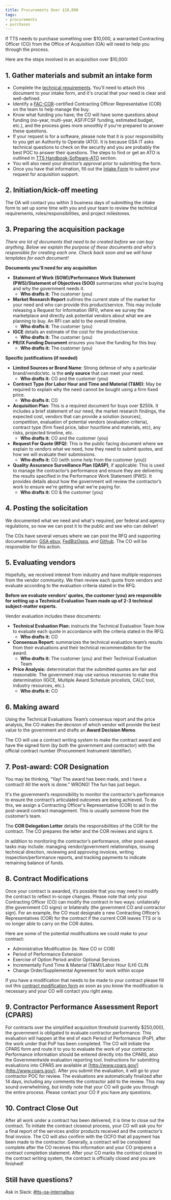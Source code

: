 ```yaml
---
title: Procurements Over $10,000
tags:
- procurements
- purchases
---
```


If TTS needs to purchase something over $10,000, a warranted Contracting Officer (CO) from the Office of Acquisition (OA) will need to help you through the process.

Here are the steps involved in an acquisition over $10,000:

## 1. Gather materials and submit an intake form

- Complete the [technical requirements](https://docs.google.com/document/d/1S_qfFI09uTth2Sx8RgWKqvlcOHxzCmdfn5h0DQYClc8/edit?usp=sharing). You'll need to attach this document to your intake form, and it's crucial that your need is clear and well-defined.
- Identify a [FAC-COR](https://docs.google.com/document/d/1HzbEv6yQn6pWYl1MDImeLW6ShedcRsekSCBe54Nsnc8/edit#heading=h.aizxbe137goh)-certified Contracting Officer Representative (COR) on the team to help manage the buy.
- Know what funding you have; the CO will have some questions about funding (no-year, multi-year, ASF/FCSF funding, estimated budget, etc.), and the process goes more smoothly if you're prepared to answer these questions.
- If your request is for a software, please note that it is your responsibility to you get an Authority to Operate (ATO). It is because GSA IT asks technical questions to check on the security and you are probably the best POC to answer their questions. The steps to find or get an ATO is outlined in [TTS Handbook-Software-ATO](/software/#step-1-find-or-get-an-ato) section.
- You will also need your director’s approval prior to submitting the form.
- Once you have that information, fill out the [Intake Form](https://docs.google.com/forms/d/e/1FAIpQLSeGoLWQ_6yEmxlrHuztlZWH6sX3t_0J0PPnzZxhwlK6nq1KoQ/viewform) to submit your request for acquisition support.

## 2. Initiation/kick-off meeting

The OA will contact you within 3 business days of submitting the intake form to set up some time with you and your team to review the technical requirements, roles/responsibilities, and project milestones.
  
## 3. Preparing the acquisition package

*There are lot of documents that need to be created before we can buy anything. Below we explain the purpose of these documents and who's responsible for creating each one. Check back soon and we will have templates for each document!*

**Documents you'll need for any acquisition**

- **Statement of Work (SOW)/Performance Work Statement (PWS)/Statement of Objectives (SOO)** summarizes what you’re buying and why the government needs it.
  - **Who drafts it:** The customer (you)
- **Market Research Report** outlines the current state of the market for your need and who can provide this product/service. This may include releasing a Request for Information (RFI), where we survey the marketplace and directly ask potential vendors about what we are planning to buy. An RFI can add to the overall timeline. 
  - **Who drafts it:** The customer (you)
- **IGCE** details an estimate of the cost for the product/service.
  - **Who drafts it:** The customer (you)
- **PR/IX Funding Document** ensures you have the funding for this buy.
  - **Who drafts it:** The customer (you)

**Specific justifications (if needed)**

- **Limited Sources or Brand Name**: Strong defense of why a particular brand/vendor/etc. is the **only source** that can meet your need.
  - **Who drafts it:** CO and the customer (you) 
- **Contract Type (for Labor Hour and Time and Material (T&M))**: May be required to explain why the need cannot be bought using a firm fixed price.
  - **Who drafts it:** CO
- **Acquisition Plan**: This is a required document for buys over $250k. It includes a brief statement of our need, the market research findings, the expected cost, vendors that can provide a solution (sources), competition, evaluation of potential vendors (evaluation criteria), contract type (firm fixed price, labor hour/time and materials, etc), any risks, projected timeline, etc.
  - **Who drafts it:** CO and the customer (you)
- **Request For Quote (RFQ)**: This is the public facing document where we explain to vendors what we need, how they need to submit quotes, and how we will evaluate their submissions.
  - **Who drafts it:** CO (with some help from the customer (you))
- **Quality Assurance Surveillance Plan (QASP)**, if applicable: This is used to manage the contractor’s performance and ensure they are delivering the results specified in the Performance Work Statement (PWS). It provides details about how the government will review the contractor’s work to ensure we're getting what we're paying for. 
  - **Who drafts it:** CO & the customer (you)
  
## 4. Posting the solicitation

We documented what we need and what's required, per federal and agency regulations, so now we can post it to the public and see who can deliver!

The COs have several venues where we can post the RFQ and supporting documentation: [GSA ebuy](https://www.ebuy.gsa.gov/advantage/ebuy/start_page.do), [FedBizOpps](https://www.fbo.gov/), and [Github](https://github.com/). The CO will be responsible for this action.

## 5. Evaluating vendors

Hopefully, we received interest from industry and have multiple responses from the vendor community. We then review each quote from  vendors and evaluate according to the evaluation criteria stated in the RFQ.

**Before we evaluate vendors’ quotes, the customer (you) are responsible for setting up a Technical Evaluation Team made up of 2-3 technical subject-matter experts.**

Vendor evaluation includes these documents:

- **Technical Evaluation Plan:** instructs the Technical Evaluation Team how to evaluate each quote in accordance with the criteria stated in the RFQ.
  - **Who drafts it:** CO
- **Consensus Report:** summarizes the technical evaluation team’s results from their evaluations and their technical recommendation for the award.
  - **Who drafts it:** The customer (you) and their Technical Evaluation Team
- **Price Analysis:** determination that the submitted quotes are fair and reasonable. The government may use various resources to make this determination (IGCE, Multiple Award Schedule pricelists, CALC tool, industry resources, etc.).
  - **Who drafts it:** CO

## 6. Making award

Using the Technical Evaluations Team’s consensus report and the price analysis, the CO makes the decision of which vendor will provide the best value to the government and drafts an **Award Decision Memo**.

The CO will use a contract writing system to make the contract award and have the signed form (by both the government and contractor) with the official contract number (Procurement Instrument Identifier).

## 7. Post-award: COR Designation
  
You may be thinking, “Yay! The award has been made, and I have a contract! All the work is done.” WRONG! The fun has just begun.

It's the government’s responsibility to monitor the contractor’s performance to ensure the contract’s articulated outcomes are being achieved. To do this, we assign a Contracting Officer's Representative (COR) to aid in the post-award contract management. This is usually someone from the customer’s team.

The **COR Delegation Letter** details the responsibilities of the COR for the contract. The CO prepares the letter and the COR reviews and signs it.

In addition to monitoring the contractor’s performance, other post-award tasks may include: managing vendor/government relationships, issuing technical direction, reviewing and approving invoices, writing inspection/performance reports, and tracking payments to indicate remaining balance of funds. 

## 8. Contract Modifications

Once your contract is awarded, it’s possible that you may need to modify the contract to reflect in-scope changes. Please note that only your Contracting Officer (CO) can modify the contract in two ways: unilaterally (the government CO signs) or bilaterally (the government CO and contractor sign). For an example, the CO must designate a new Contracting Officer’s Representatives (COR) for the contract if the current COR leaves TTS or is no longer able to carry on the COR duties.

Here are some of the potential modifications we could make to your contract:

- Administrative Modification (ie. New CO or COR)
- Period of Performance Extension 
- Exercise of Option Period and/or Optional Services 
- Incrementally Fund Time & Material (T&M)/Labor Hour (LH) CLIN 
- Change Order/Supplemental Agreement for work within scope

If you have a modification that needs to be made to your contract please fill out this [contract modification form](https://docs.google.com/forms/d/e/1FAIpQLSem56QHnAqOiUYlGltNIFugRtWn_QAA43L_LGF0-jK3p5Q-kw/viewform) as soon as you know the modification is necessary and your CO will contact you right away.

## 9. Contractor Performance Assessment Report (CPARS)

For contracts over the simplified acquisition threshold (currently $250,000), the government is obligated to evaluate contractor performance. This evaluation will happen at the end of each Period of Performance (PoP), after the work under that PoP has been completed. The CO will initiate the CPARS form and route it to you to evaluate the work of your contractor. Performance information should be entered directly into the CPARS, also the Governmentwide evaluation reporting tool. Instructions for submitting evaluations into CPARS are available at [http://www.cpars.gov/](http://www.cpars.gov/). After you submit the evaluation, it will go to your contractor POC for review. The evaluations are automatically finalized after 14 days, including any comments the contractor add to the review. This may sound overwhelming, but kindly note that your CO will guide you through the entire process. Please contact your CO if you have any questions. 

## 10. Contract Close Out

After all work under a contract has been delivered, it is time to close out the contract. To initiate the contract closeout process, your CO will ask you for a final report of the services and/or products received and the contractor’s final invoice. The CO will also confirm with the OCFO that all payment has been made to the contractor. Generally, a contract will be considered complete after the CO receives this information and your CO prepares a contract completion statement. After your CO marks the contract closed in the contract writing system, the contract is officially closed and you are finished!

## Still have questions?

Ask in Slack: [#tts-oa-internalbuy](https://gsa-tts.slack.com/messages/tts-oa-internalbuy/)
